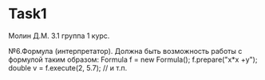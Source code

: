 # Task1 
Молин Д.М. 3.1 группа 1 курс.

№6.Формула (интерпретатор).	
Должна быть возможность работы с формулой таким образом:
Formula f = new Formula();
f.prepare("x*x +y");
double v = f.execute(2, 5.7);
// и т.п.
